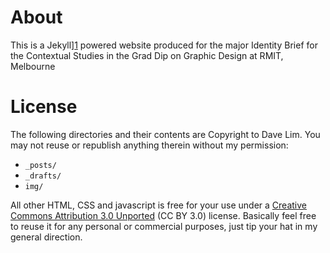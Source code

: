# About
 
This is a Jekyll][1] powered website produced for the major Identity Brief for the Contextual Studies in the Grad Dip on Graphic Design at RMIT, Melbourne 

# License

The following directories and their contents are Copyright to Dave Lim. You may not reuse or republish anything therein without my permission:

* `_posts/` 
* `_drafts/`
* `img/`

All other HTML, CSS and javascript is free for your use under a [Creative Commons Attribution 3.0 Unported][3] (CC BY 3.0) license. Basically feel free to reuse it for any personal or commercial purposes, just tip your hat in my general direction. 

[1]:http://github.com/mojombo/jekyll
[2]:https://gist.github.com/639920/
[3]:http://creativecommons.org/licenses/by/3.0/